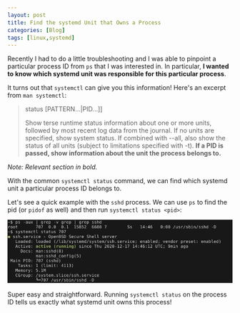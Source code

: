 ```yaml
---
layout: post
title: Find the systemd Unit that Owns a Process
categories: [Blog]
tags: [linux,systemd]
---
```


Recently I had to do a little troubleshooting and I was able to pinpoint a particular process ID from `ps` that I was interested in. In particular, **I wanted to know which systemd unit was responsible for this particular process**.

It turns out that `systemctl` can give you this information! Here's an excerpt from `man systemctl`:

> status [PATTERN...|PID...]]
>
> Show terse runtime status information about one or more units, followed by most recent log data from the journal. If no units are specified, show system status. If combined
> with --all, also show the status of all units (subject to limitations specified with -t). **If a PID is passed, show information about the unit the process belongs to.**

*Note: Relevant section in bold.*

With the common `systemctl status` command, we can find which systemd unit a particular process ID belongs to.

Let's see a quick example with the `sshd` process. We can use `ps` to find the pid (or `pidof` as well) and then run `systemctl status <pid>`:

![systemctl status output](../images/systemctl-status.png)

Super easy and straightforward. Running `systemctl status` on the process ID tells us exactly what systemd unit owns this process!
